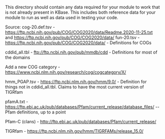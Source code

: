 This directory should contain any data required for your module to work that is not already present in KBase.
This includes both reference data for your module to run as well as data used in testing your code. 

Source:
cog-20.def.tsv - https://ftp.ncbi.nih.gov/pub/COG/COG2020/data/Readme.2020-11-25.txt and https://ftp.ncbi.nih.gov/pub/COG/COG2020/data/
fun-20.tsv - https://ftp.ncbi.nih.gov/pub/COG/COG2020/data/ - Definitions for COGs

cddid_all.tbl - ftp://ftp.ncbi.nih.gov/pub/mmdb/cdd - Definitions for most of the domains

Add a new COG category - https://www.ncbi.nlm.nih.gov/research/cog/cogcategory/X/

hmm_PGAP.tsv - https://ftp.ncbi.nlm.nih.gov/hmm/9.0/ - Definition for things not in cddid_all.tbl. Claims to have the most current version of TIGRfam

pfamA.txt - https://ftp.ebi.ac.uk/pub/databases/Pfam/current_release/database_files/ -- Pfam definitions, up to a point

Pfam-C (clans) - http://ftp.ebi.ac.uk/pub/databases/Pfam/current_release/

TIGRfam - https://ftp.ncbi.nlm.nih.gov/hmm/TIGRFAMs/release_15.0/
